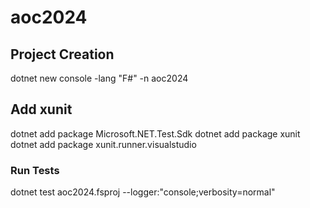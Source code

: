 # aoc2024

## Project Creation
dotnet new console -lang "F#" -n aoc2024

## Add xunit
dotnet add package Microsoft.NET.Test.Sdk
dotnet add package xunit
dotnet add package xunit.runner.visualstudio

### Run Tests
dotnet test aoc2024.fsproj --logger:"console;verbosity=normal"